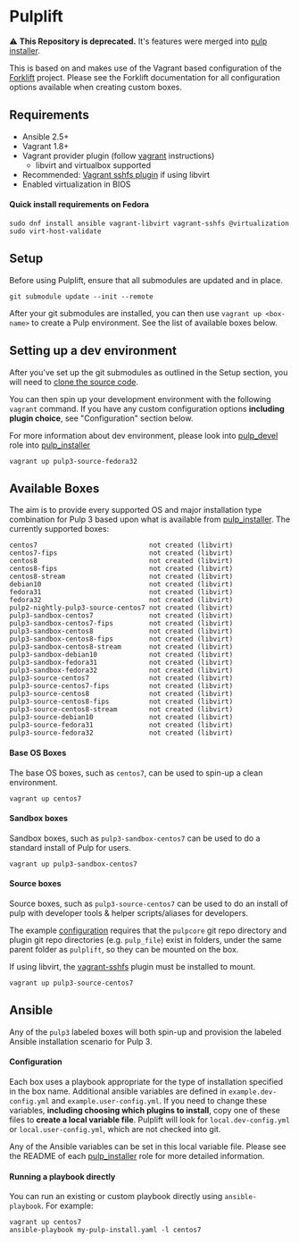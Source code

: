 # Pulplift

:warning: **This Repository is deprecated.** It's features were merged into [pulp installer](https://github.com/pulp/pulp_installer).

This is based on and makes use of the Vagrant based configuration of the
[Forklift](https://github.com/theforeman/forklift) project. Please see the Forklift documentation
for all configuration options available when creating custom boxes.

## Requirements

- Ansible 2.5+
- Vagrant 1.8+
- Vagrant provider plugin (follow [vagrant](
  https://www.vagrantup.com/docs/providers/installation.html) instructions)
  - libvirt and virtualbox supported
- Recommended: [Vagrant sshfs plugin](https://github.com/dustymabe/vagrant-sshfs#install-plugin) if using libvirt
- Enabled virtualization in BIOS

#### Quick install requirements on Fedora
```
sudo dnf install ansible vagrant-libvirt vagrant-sshfs @virtualization
sudo virt-host-validate
```

## Setup

Before using Pulplift, ensure that all submodules are updated and in place.

```
git submodule update --init --remote
```

After your git submodules are installed, you can then use ``vagrant up <box-name>`` to create a Pulp
environment. See the list of available boxes below.

## Setting up a dev environment

After you've set up the git submodules as outlined in the Setup section, you will need to [clone
the source code](https://docs.pulpproject.org/en/master/nightly/contributing/dev-setup.html#get-the-source).

You can then spin up your development environment with the following ``vagrant`` command. If you
have any custom configuration options **including plugin choice**, see "Configuration" section
below.

For more information about dev environment, please look into [pulp_devel](https://github.com/pulp/pulp_installer/tree/master/roles/pulp_devel) role into [pulp_installer](https://github.com/pulp/pulp_installer#roles)

```
vagrant up pulp3-source-fedora32
```

## Available Boxes

The aim is to provide every supported OS and major installation type combination for Pulp 3 based
upon what is available from [pulp_installer](https://github.com/pulp/pulp_installer). The currently
supported boxes:

```
centos7                            not created (libvirt)
centos7-fips                       not created (libvirt)
centos8                            not created (libvirt)
centos8-fips                       not created (libvirt)
centos8-stream                     not created (libvirt)
debian10                           not created (libvirt)
fedora31                           not created (libvirt)
fedora32                           not created (libvirt)
pulp2-nightly-pulp3-source-centos7 not created (libvirt)
pulp3-sandbox-centos7              not created (libvirt)
pulp3-sandbox-centos7-fips         not created (libvirt)
pulp3-sandbox-centos8              not created (libvirt)
pulp3-sandbox-centos8-fips         not created (libvirt)
pulp3-sandbox-centos8-stream       not created (libvirt)
pulp3-sandbox-debian10             not created (libvirt)
pulp3-sandbox-fedora31             not created (libvirt)
pulp3-sandbox-fedora32             not created (libvirt)
pulp3-source-centos7               not created (libvirt)
pulp3-source-centos7-fips          not created (libvirt)
pulp3-source-centos8               not created (libvirt)
pulp3-source-centos8-fips          not created (libvirt)
pulp3-source-centos8-stream        not created (libvirt)
pulp3-source-debian10              not created (libvirt)
pulp3-source-fedora31              not created (libvirt)
pulp3-source-fedora32              not created (libvirt)
```

#### Base OS Boxes

The base OS boxes, such as `centos7`, can be used to spin-up a clean environment.

```
vagrant up centos7
```

#### Sandbox boxes

Sandbox boxes, such as `pulp3-sandbox-centos7` can be used to do a standard install of Pulp for users.

```
vagrant up pulp3-sandbox-centos7
```

#### Source boxes

Source boxes, such as `pulp3-source-centos7` can be used to do an install of pulp with developer tools & helper scripts/aliases for developers.

The example [configuration](#Configuration) requires that the `pulpcore` git repo directory and plugin git repo directories (e.g. `pulp_file`) exist in folders, under the same parent folder as `pulplift`, so they can be mounted on the box.

If using libvirt, the [vagrant-sshfs](https://github.com/dustymabe/vagrant-sshfs#install-plugin) plugin must be installed to mount.

```
vagrant up pulp3-source-centos7
```

## Ansible

Any of the `pulp3` labeled boxes will both spin-up and provision the labeled Ansible installation
scenario for Pulp 3.

#### Configuration

Each box uses a playbook appropriate for the type of installation specified in the box name.
Additional ansible variables are defined in ``example.dev-config.yml`` and
``example.user-config.yml``. If you need to change these variables, **including choosing which
plugins to install**, copy one of these files to **create a local variable file**. Pulplift will
look for ``local.dev-config.yml`` or ``local.user-config.yml``, which are not checked into git.

Any of the Ansible variables can be set in this local variable file. Please see the README of each
[pulp_installer](https://github.com/pulp/pulp_installer#roles) role for more
detailed information.

#### Running a playbook directly

You can run an existing or custom playbook directly using `ansible-playbook`. For example:

```
vagrant up centos7
ansible-playbook my-pulp-install.yaml -l centos7
```
